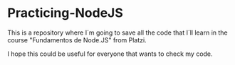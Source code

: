 # Practicing-NodeJS

This is a repository where I´m going to save all the code that I´ll learn in the course "Fundamentos de Node.JS" from Platzi.

I hope this could be useful for everyone that wants to check my code.
